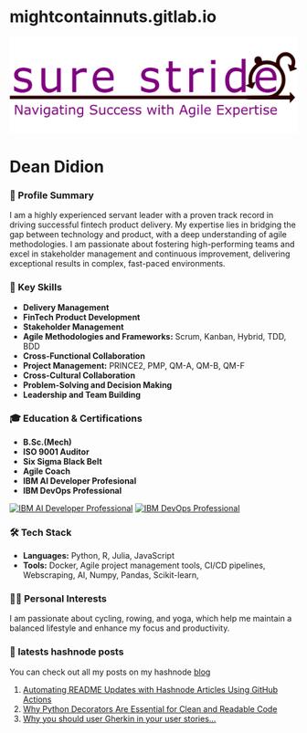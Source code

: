 # mightcontainnuts.gitlab.io
![Logo](surestridelogo.png)


# Dean Didion

### 🚀 Profile Summary
I am a highly experienced servant leader with a proven track record in driving successful fintech product delivery. My expertise lies in bridging the gap between technology and product, with a deep understanding of agile methodologies. I am passionate about fostering high-performing teams and excel in stakeholder management and continuous improvement, delivering exceptional results in complex, fast-paced environments.

### 🌟 Key Skills
- **Delivery Management**
- **FinTech Product Development**
- **Stakeholder Management**
- **Agile Methodologies and Frameworks:** Scrum, Kanban, Hybrid, TDD, BDD
- **Cross-Functional Collaboration**
- **Project Management:** PRINCE2, PMP, QM-A, QM-B, QM-F
- **Cross-Cultural Collaboration**
- **Problem-Solving and Decision Making**
- **Leadership and Team Building**

### 🎓 Education & Certifications
- **B.Sc.(Mech)**
- **ISO 9001 Auditor**
- **Six Sigma Black Belt**
- **Agile Coach**
- **IBM AI Developer Profesional**
- **IBM DevOps Professional**
  
[![IBM AI Developer Professional](cert.png "Click to view IBM AI Developer Professional certificate")](https://coursera.org/share/20b0655ae5f74388ca2134578d180366)
[![IBM DevOps Professional](cert.png "Click to view IBM DevOps Professional certificate")](https://coursera.org/share/1b4e7da361d1dae605841797cb7aee9c)


### 🛠 Tech Stack
- **Languages:** Python, R, Julia, JavaScript
- **Tools:** Docker, Agile project management tools, CI/CD pipelines, Webscraping, AI, Numpy, Pandas, Scikit-learn, 

### 🚴‍♂️ Personal Interests
I am passionate about cycling, rowing, and yoga, which help me maintain a balanced lifestyle and enhance my focus and productivity.

### 📝 latests hashnode posts

You can check out all my posts on my hashnode 
[blog](https://surestride.hashnode.dev/?source=top_nav_blog_home)

<!-- BEGIN HASHNODE ARTICLES -->
1. [Automating README Updates with Hashnode Articles Using GitHub Actions](https://surestride.hashnode.dev/automating-readme-updates-with-hashnode-articles-using-github-actions)
2. [Why Python Decorators Are Essential for Clean and Readable Code](https://surestride.hashnode.dev/why-python-decorators-are-essential-for-clean-and-readable-code)
3. [Why you should user Gherkin in your user stories...](https://surestride.hashnode.dev/why-you-should-user-gherkin-in-your-user-stories)
<!-- END HASHNODE ARTICLES -->
